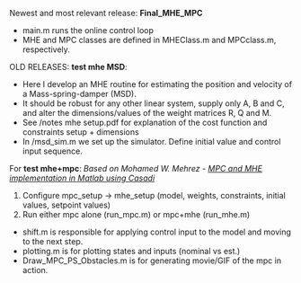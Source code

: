 Newest and most relevant release: **Final_MHE_MPC**
  - main.m runs the online control loop
  - MHE and MPC classes are defined in MHEClass.m and MPCclass.m, respectively. 




OLD RELEASES: **test mhe MSD**:
  - Here I develop an MHE routine for estimating the position and velocity of a Mass-spring-damper (MSD).
  - It should be robust for any other linear system, supply only A, B and C, and alter the dimensions/values of the weight matrices R, Q and M.
  - See /notes mhe setup.pdf for explanation of the cost function and constraints setup + dimensions
  - In /msd_sim.m we set up the simulator. Define initial value and control input sequence.
  
 
 
 

For **test mhe+mpc**: *Based on Mohamed W. Mehrez - [MPC and MHE implementation in Matlab using Casadi](https://www.youtube.com/watch?v=RrnkPrcpyEA&list=PLK8squHT_Uzej3UCUHjtOtm5X7pMFSgAL)*
1. Configure mpc_setup -> mhe_setup (model, weights, constraints, initial values, setpoint values)
2. Run either mpc alone (run_mpc.m) or mpc+mhe (run_mhe.m)

- shift.m is responsible for applying control input to the model and moving to the next step.
- plotting.m is for plotting states and inputs (nominal vs est.)
- Draw_MPC_PS_Obstacles.m is for generating movie/GIF of the mpc in action.
